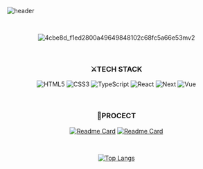 ![header](https://capsule-render.vercel.app/api?type=waving&color=0:deaaff,100:c0fdff&height=200&section=header&text=Ji%20Yeong&fontColor=ffffff&fontSize=70)

<br>  

<div align=center>
  
  ![4cbe8d_f1ed2800a49649848102c68fc5a66e53mv2](https://user-images.githubusercontent.com/57383657/150905155-82093108-dd82-4f36-97f5-eb1561c0db5b.gif)
  
</div>
  
<br>

  
<div align=center>
  
  ### ⚔TECH STACK

  
![HTML5](https://img.shields.io/badge/HTML5-E34F26?style=flat-square&logo=HTML5&logoColor=ffffff)
![CSS3](https://img.shields.io/badge/CSS3-1572B6?style=flat-square&logo=CSS3&logoColor=ffffff)
![TypeScript](https://img.shields.io/badge/TypeScript-3178C6?style=flat-square&logo=TypeScript&logoColor=ffffff)
![React](https://img.shields.io/badge/React.js-61DAFB?style=flat-square&logo=React&logoColor=ffffff)
![Next](https://img.shields.io/badge/Next.js-000000?style=flat-square&logo=Vue&logoColor=ffffff)
![Vue](https://img.shields.io/badge/Vue.js-40b883?style=flat-square&logo=Vue&logoColor=ffffff)


</div>

<br>

<div align=center>
  
### 📖PROCECT

[![Readme Card](https://github-readme-stats.vercel.app/api/pin/?username=Jii-Yeong&repo=yeong&theme=buefy)](https://github.com/jii-yeong/yeong)
[![Readme Card](https://github-readme-stats.vercel.app/api/pin/?username=Jii-Yeong&repo=createdoodle&theme=buefy)](https://github.com/jii-yeong/createdoodle)

</div>

<br>

<div align=center>
  
[![Top Langs](https://github-readme-stats.vercel.app/api/top-langs/?username=Jii-Yeong&layout=compact&theme=buefy)](https://github.com/anuraghazra/github-readme-stats)

</div>
